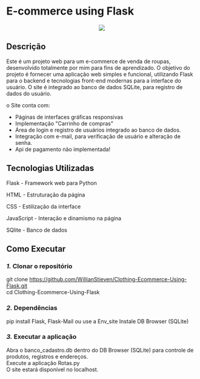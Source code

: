 # E-commerce using Flask

<p align="center">
  <img src="https://github.com/user-attachments/assets/9f2ecddf-eec5-4f6d-b917-51b737052290">
</p>

## Descrição

Este é um projeto web para um e-commerce de venda de roupas, desenvolvido totalmente por mim para fins de aprendizado. O objetivo do projeto é fornecer uma aplicação web simples e funcional, utilizando Flask para o backend e tecnologias front-end modernas para a interface do usuário. O site é integrado ao banco de dados SQLite, para registro de dados do usuário.

o Site conta com: 
- Páginas de interfaces gráficas responsivas
- Implementação "Carrinho de compras"
- Área de login e registro de usuários integrado ao banco de dados.
- Integração com e-mail, para verificação de usuário e alteração de senha.
- Api de pagamento não implementada!
  
## Tecnologias Utilizadas

Flask - Framework web para Python

HTML - Estruturação da página

CSS - Estilização da interface

JavaScript - Interação e dinamismo na página

SQlite - Banco de dados

## Como Executar 

### *1.* Clonar o repositório 

git clone https://github.com/WillianStieven/Clothing-Ecommerce-Using-Flask.git  
cd Clothing-Ecommerce-Using-Flask

### *2.* Dependências

pip install Flask, Flask-Mail ou use a Env_site
Instale DB Browser (SQLite)

### *3.* Executar a aplicação 

Abra o banco_cadastro.db dentro do DB Browser (SQLite) para controle de produtos, registros e endereços.  
Execute a aplicação Rotas.py  
O site estará disponível no localhost.
